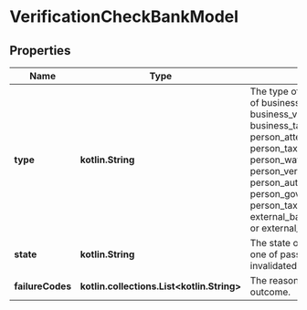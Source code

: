 
# VerificationCheckBankModel

## Properties
Name | Type | Description | Notes
------------ | ------------- | ------------- | -------------
**type** | **kotlin.String** | The type of verification check; one of business_watchlists, business_verification, business_tax_id_verification, person_attested, person_tax_id_attested, person_watchlists, person_verification, person_authentication, person_gov_id_verification, person_tax_id_verification, external_bank_account_verification, or external_bank_account_attested. | 
**state** | **kotlin.String** | The state of the verification check; one of passed, failed, expired, or invalidated. | 
**failureCodes** | **kotlin.collections.List&lt;kotlin.String&gt;** | The reason codes explaining the outcome. |  [optional]



